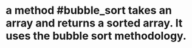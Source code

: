 # a method #bubble_sort takes an array and returns a sorted array. It uses the bubble sort methodology. 
